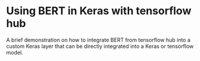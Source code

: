 # Using BERT in Keras with tensorflow hub
A brief demonstration on how to integrate BERT from tensorflow hub into a custom Keras layer that can be directly integrated into a Keras or tensorflow model.

